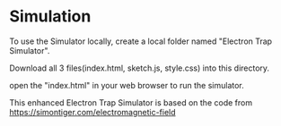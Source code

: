 # Simulation

To use the Simulator locally, create a local folder named "Electron Trap Simulator".

Download all 3 files(index.html, sketch.js, style.css) into this directory.

open the "index.html" in your web browser to run the simulator.

This enhanced Electron Trap Simulator is based on the code from https://simontiger.com/electromagnetic-field
